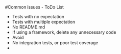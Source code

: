 #Common issues - ToDo List

  * Tests with no expectation
  * Tests with multiple expectation
  * No README.md
  * If using a framework, delete any unnecessary code
  * Avoid <div>
  * No integration tests, or poor test coverage
  * 
